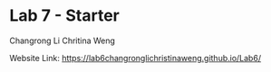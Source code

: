 # Lab 7 - Starter
Changrong Li
Chritina Weng

Website Link:  https://lab6changronglichristinaweng.github.io/Lab6/
